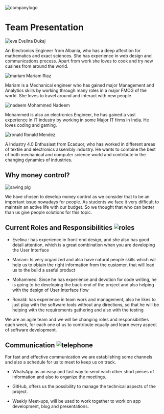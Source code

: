 ![companylogo]({{site.baseurl}}/images/405.jpeg)

# Team Presentation

![eva]({{site.baseurl}}/images/eva.png)
Evelina Dukaj

An Electronics Engineer from Albania, who has a deep affection for mathematics and exact sciences. She has experience in web design and communications process. Apart from work she loves to cook and try new cusines from around the world.

![mariam]({{site.baseurl}}/images/mariam.png)
Mariam Riaz

Mariam is a Mechanical engineer who has gained major Management and Analytics skills by working through many roles in a major FMCG of the world. She loves to travel around and interact with new people.

![nadeem]({{site.baseurl}}/images/nadeem.png)
Mohammed Nadeem

Mohammed is also an electronics Engineer, he has gained a vast experience in IT industry by working in some Major IT firms in India. 
He loves coding and gaming.

![ronald]({{site.baseurl}}/images/ronald.png)
Ronald Mendez

A Industry 4.0 Enthusiast from Ecaduor, who has worked in different areas of textile and electronics assembly industry. He wants to combine the best of both mechanical and computer science world and contribute in the changing dynamics of industries.

## Why money control?


![saving pig]({{site.baseurl}}/images/pig.png)  

We have chosen to develop money control as we consider that to be an important issue nowadays for people. As students we face it very difficult to maintain an active life with our budget. So we thought that who can better than us give people solutions for this topic.

## Current Roles and Responsibilities ![roles]({{site.baseurl}}/images/penpaper.png)


* Evelina : has experience in front-end design, and she also has good detail attention, which is a great combination when you are developing the User Interface

* Mariam: Is very organized and also have natural people skills which will help us to obtain the right information from the customer, that will lead us to the build a useful product

* Mohammed: Since he has experience and devotion for code writing, he is going to be developing the back-end of the project and also helping with the design of User Interface flow

* Ronald: has experience in team work and management, also he likes to just play with the software tools without any directions, so that he will be helping with the requirements gathering and also with the testing

We are an agile team and we will be changing roles and responsibilities each week, for each one of us to contribute equally and learn every aspect of software development.


## Communication ![telephone]({{site.baseurl}}/images/telephone.png)

For fast and effective communication we are establishing some channels and also a schedule for us to meet to keep us on track.

* WhatsApp as an easy and fast way to send each other short pieces of information and also to organize the meetings.

* GitHub, offers us the possibility to manage the technical aspects of the  project.

* Weekly Meet-ups, will be used to work together to work on app development, blog and presentations.
